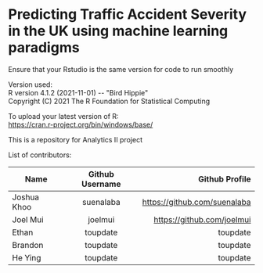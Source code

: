 # Predicting Traffic Accident Severity in the UK using machine learning paradigms

Ensure that your Rstudio is the same version for code to run smoothly <br>

Version used: <br>
R version 4.1.2 (2021-11-01) -- "Bird Hippie" <br>
Copyright (C) 2021 The R Foundation for Statistical Computing <br>

To upload your latest version of R: <br>
https://cran.r-project.org/bin/windows/base/ <br>

This is a repository for Analytics II project <br>

List of contributors: <br>

| Name      | Github Username         | Github Profile  |
| ------------- |:-------------:| -----:|
| Joshua Khoo     | suenalaba | https://github.com/suenalaba |
| Joel Mui     | joelmui | https://github.com/joelmui |
| Ethan     | toupdate | toupdate |
| Brandon    | toupdate | toupdate |
| He Ying     | toupdate | toupdate |


